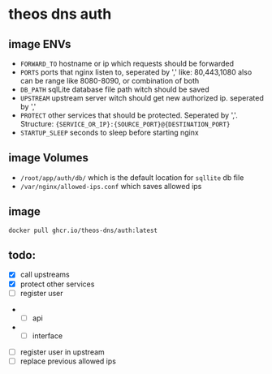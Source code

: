 # theos dns auth

## image ENVs
- `FORWARD_TO` hostname or ip which requests should be forwarded
- `PORTS` ports that nginx listen to, seperated by ',' like: 80,443,1080 also can be range like 8080-8090, or combination of both
- `DB_PATH` sqlLite database file path witch should be saved
- `UPSTREAM` upstream server witch should get new authorized ip. seperated by ','
- `PROTECT` other services that should be protected. Seperated by ','. Structure: `{SERVICE_OR_IP}:{SOURCE_PORT}@{DESTINATION_PORT}`
- `STARTUP_SLEEP` seconds to sleep before starting nginx


## image Volumes
- `/root/app/auth/db/` which is the default location for `sqllite` db file
- `/var/nginx/allowed-ips.conf` which saves allowed ips

## image
`docker pull ghcr.io/theos-dns/auth:latest`


## todo:
- [x] call upstreams
- [x] protect other services
- [ ] register user
- - [ ] api
- - [ ] interface
- [ ] register user in upstream
- [ ] replace previous allowed ips

